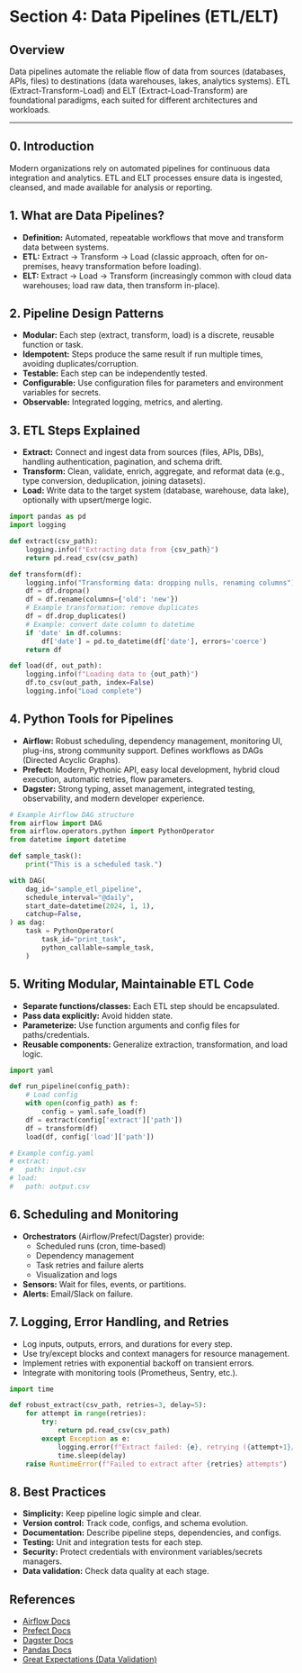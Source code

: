 # Section 4: Data Pipelines (ETL/ELT)

## Overview
Data pipelines automate the reliable flow of data from sources (databases, APIs, files) to destinations (data warehouses, lakes, analytics systems). ETL (Extract-Transform-Load) and ELT (Extract-Load-Transform) are foundational paradigms, each suited for different architectures and workloads.

---

## 0. Introduction
Modern organizations rely on automated pipelines for continuous data integration and analytics. ETL and ELT processes ensure data is ingested, cleansed, and made available for analysis or reporting.

## 1. What are Data Pipelines?
- **Definition:** Automated, repeatable workflows that move and transform data between systems.
- **ETL:** Extract → Transform → Load (classic approach, often for on-premises, heavy transformation before loading).
- **ELT:** Extract → Load → Transform (increasingly common with cloud data warehouses; load raw data, then transform in-place).

## 2. Pipeline Design Patterns
- **Modular:** Each step (extract, transform, load) is a discrete, reusable function or task.
- **Idempotent:** Steps produce the same result if run multiple times, avoiding duplicates/corruption.
- **Testable:** Each step can be independently tested.
- **Configurable:** Use configuration files for parameters and environment variables for secrets.
- **Observable:** Integrated logging, metrics, and alerting.

## 3. ETL Steps Explained
- **Extract:** Connect and ingest data from sources (files, APIs, DBs), handling authentication, pagination, and schema drift.
- **Transform:** Clean, validate, enrich, aggregate, and reformat data (e.g., type conversion, deduplication, joining datasets).
- **Load:** Write data to the target system (database, warehouse, data lake), optionally with upsert/merge logic.

```python
import pandas as pd
import logging

def extract(csv_path):
    logging.info(f"Extracting data from {csv_path}")
    return pd.read_csv(csv_path)

def transform(df):
    logging.info("Transforming data: dropping nulls, renaming columns")
    df = df.dropna()
    df = df.rename(columns={'old': 'new'})
    # Example transformation: remove duplicates
    df = df.drop_duplicates()
    # Example: convert date column to datetime
    if 'date' in df.columns:
        df['date'] = pd.to_datetime(df['date'], errors='coerce')
    return df

def load(df, out_path):
    logging.info(f"Loading data to {out_path}")
    df.to_csv(out_path, index=False)
    logging.info("Load complete")
```

## 4. Python Tools for Pipelines
- **Airflow:** Robust scheduling, dependency management, monitoring UI, plug-ins, strong community support. Defines workflows as DAGs (Directed Acyclic Graphs).
- **Prefect:** Modern, Pythonic API, easy local development, hybrid cloud execution, automatic retries, flow parameters.
- **Dagster:** Strong typing, asset management, integrated testing, observability, and modern developer experience.

```python
# Example Airflow DAG structure
from airflow import DAG
from airflow.operators.python import PythonOperator
from datetime import datetime

def sample_task():
    print("This is a scheduled task.")

with DAG(
    dag_id="sample_etl_pipeline",
    schedule_interval="@daily",
    start_date=datetime(2024, 1, 1),
    catchup=False,
) as dag:
    task = PythonOperator(
        task_id="print_task",
        python_callable=sample_task,
    )
```

## 5. Writing Modular, Maintainable ETL Code
- **Separate functions/classes:** Each ETL step should be encapsulated.
- **Pass data explicitly:** Avoid hidden state.
- **Parameterize:** Use function arguments and config files for paths/credentials.
- **Reusable components:** Generalize extraction, transformation, and load logic.

```python
import yaml

def run_pipeline(config_path):
    # Load config
    with open(config_path) as f:
        config = yaml.safe_load(f)
    df = extract(config['extract']['path'])
    df = transform(df)
    load(df, config['load']['path'])

# Example config.yaml
# extract:
#   path: input.csv
# load:
#   path: output.csv
```

## 6. Scheduling and Monitoring
- **Orchestrators** (Airflow/Prefect/Dagster) provide:
    - Scheduled runs (cron, time-based)
    - Dependency management
    - Task retries and failure alerts
    - Visualization and logs
- **Sensors:** Wait for files, events, or partitions.
- **Alerts:** Email/Slack on failure.

## 7. Logging, Error Handling, and Retries
- Log inputs, outputs, errors, and durations for every step.
- Use try/except blocks and context managers for resource management.
- Implement retries with exponential backoff on transient errors.
- Integrate with monitoring tools (Prometheus, Sentry, etc.).

```python
import time

def robust_extract(csv_path, retries=3, delay=5):
    for attempt in range(retries):
        try:
            return pd.read_csv(csv_path)
        except Exception as e:
            logging.error(f"Extract failed: {e}, retrying ({attempt+1}/{retries})")
            time.sleep(delay)
    raise RuntimeError(f"Failed to extract after {retries} attempts")
```

## 8. Best Practices
- **Simplicity:** Keep pipeline logic simple and clear.
- **Version control:** Track code, configs, and schema evolution.
- **Documentation:** Describe pipeline steps, dependencies, and configs.
- **Testing:** Unit and integration tests for each step.
- **Security:** Protect credentials with environment variables/secrets managers.
- **Data validation:** Check data quality at each stage.

## References
- [Airflow Docs](https://airflow.apache.org/)
- [Prefect Docs](https://docs.prefect.io/)
- [Dagster Docs](https://docs.dagster.io/)
- [Pandas Docs](https://pandas.pydata.org/docs/)
- [Great Expectations (Data Validation)](https://greatexpectations.io/)
